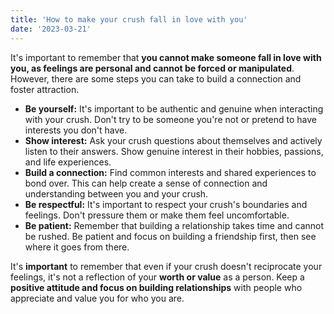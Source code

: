 ```yaml
---
title: 'How to make your crush fall in love with you'
date: '2023-03-21'
---
```


It's important to remember that **you cannot make someone fall in love with you, as feelings are personal and cannot be forced or manipulated**. However, there are some steps you can take to build a connection and foster attraction.

- **Be yourself:** It's important to be authentic and genuine when interacting with your crush. Don't try to be someone you're not or pretend to have interests you don't have.
- **Show interest:** Ask your crush questions about themselves and actively listen to their answers. Show genuine interest in their hobbies, passions, and life experiences.
- **Build a connection:** Find common interests and shared experiences to bond over. This can help create a sense of connection and understanding between you and your crush.
- **Be respectful:** It's important to respect your crush's boundaries and feelings. Don't pressure them or make them feel uncomfortable.
- **Be patient:** Remember that building a relationship takes time and cannot be rushed. Be patient and focus on building a friendship first, then see where it goes from there.

It's **important** to remember that even if your crush doesn't reciprocate your feelings, it's not a reflection of your **worth or value** as a person. Keep a **positive attitude and focus on building relationships** with people who appreciate and value you for who you are.
